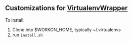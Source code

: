 ## Customizations for [VirtualenvWrapper](https://virtualenvwrapper.readthedocs.io/en/latest/scripts.html#scripts)

To install:

1. Clone into $WORKON_HOME, typically ~/.virtualenvs
2. run `install.sh`
